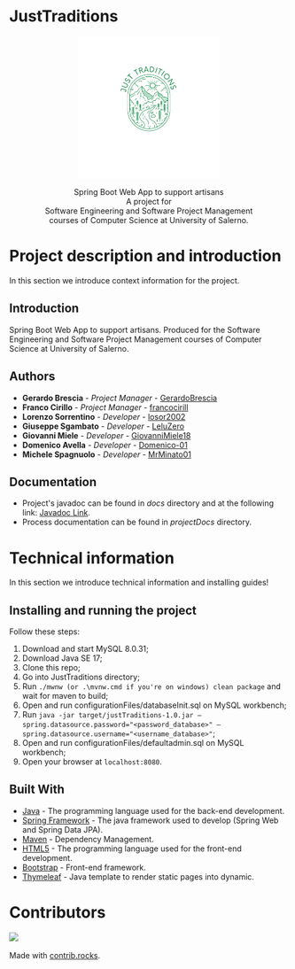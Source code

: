 # JustTraditions

<p align = "center">
  <img src = ".github/JustTradionsLogo.png" width="256" height="256">
</p>

<p align = "center">
  Spring Boot Web App to support artisans
  <br>
  A project for
  <br>
  Software Engineering and Software Project Management 
  <br>
  courses of Computer Science at University of Salerno.
</p>

# Project description and introduction

In this section we introduce context information for the project.

## Introduction

Spring Boot Web App to support artisans. Produced for the Software Engineering and Software Project Management
courses of Computer Science at University of Salerno.

## Authors

* **Gerardo Brescia**       - *Project Manager*   - [GerardoBrescia](https://github.com/GerardoBrescia)
* **Franco Cirillo**        - *Project Manager*   - [francocirill](https://github.com/francocirill)
* **Lorenzo Sorrentino**    - *Developer*         - [losor2002](https://github.com/losor2002)
* **Giuseppe Sgambato**     - *Developer*         - [LeluZero](https://github.com/LeluZero)
* **Giovanni Miele**        - *Developer*         - [GiovanniMiele18](https://github.com/GiovanniMiele18)
* **Domenico Avella**       - *Developer*         - [Domenico-01](https://github.com/Domenico-01)
* **Michele Spagnuolo**     - *Developer*         - [MrMinato01](https://github.com/MrMinato01)

## Documentation

* Project's javadoc can be found in *docs* directory and at the following
  link: [Javadoc Link](https://gerardobrescia.github.io/JustTraditions/).
* Process documentation can be found in *projectDocs*  directory.

# Technical information

In this section we introduce technical information and installing guides!

## Installing and running the project

Follow these steps:

1. Download and start MySQL 8.0.31;
2. Download Java SE 17;
3. Clone this repo;
4. Go into JustTraditions directory;
5. Run `./mwnw (or .\mvnw.cmd if you're on windows) clean package` and wait for maven to build;
6. Open and run configurationFiles/databaseInit.sql on MySQL workbench;
7. Run `java -jar target/justTraditions-1.0.jar –spring.datasource.password="<password_database>"
   –spring.datasource.username="<username_database>"`;
8. Open and run configurationFiles/defaultadmin.sql on MySQL workbench;
9. Open your browser at `localhost:8080`.

## Built With

* [Java](https://jdk.java.net/17/) - The programming language used for the back-end development.
* [Spring Framework](https://spring.io/) - The java framework used to develop (Spring Web and Spring Data JPA).
* [Maven](https://maven.apache.org/) - Dependency Management.
* [HTML5](https://www.w3schools.com/html/default.asp) - The programming language used for the front-end development.
* [Bootstrap](https://getboostrap.com/) - Front-end framework.
* [Thymeleaf](https://www.thymeleaf.org/) - Java template to render static pages into dynamic.

# Contributors

<a href="https://github.com/GerardoBrescia/JustTraditions/graphs/contributors">
  <img src="https://contrib.rocks/image?repo=GerardoBrescia/JustTraditions" />
</a>

Made with [contrib.rocks](https://contrib.rocks).